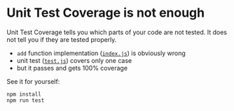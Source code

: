 # Unit Test Coverage is not enough

Unit Test Coverage tells you which parts of your code are not tested. It does not tell you if they are tested properly.

- `add` function implementation ([`index.js`](index.js)) is obviously wrong
- unit test ([`test.js`](test/test.js)) covers only one case
- but it passes and gets 100% coverage

See it for yourself:

```
npm install
npm run test
```
